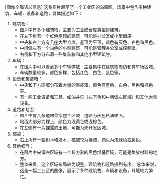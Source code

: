 [图像全局语义信息] 这张图片展示了一个工业区的鸟瞰图。场景中包含多种建筑、车辆、设备和道路，具体描述如下：
1. 建筑物：
   - 图片中有多个建筑物，主要为工业或仓库类型的建筑。
   - 在左下角有一个红色屋顶的建筑，可能是办公室或小型商店。
   - 中央和右上方有几座大型仓库，屋顶为平顶，颜色有灰色、白色和黑色。
   - 中间偏左有一个白色的小型建筑，可能是管理办公室或控制室。
   - 右侧和下方分布着一些集装箱和其他小型建筑物。
2. 车辆：
   - 在图片中可以看到多个车辆停放，主要集中在建筑物周边和停车场区域。
   - 车辆数量较多，颜色多样，包括红色、白色、黑色等。
3. 设备和集装箱：
   - 中央和下方区域分布着大量的集装箱，颜色有蓝色、白色、黑色和棕色等。
   - 有一些工业设备和工具，如油井泵（左下角和中间偏左区域）和其他大型设备。
4. 道路和地面：
   - 图片中有几条道路贯穿整个区域，道路为灰色柏油路面。
   - 地面大部分为裸土，颜色为浅黄色或浅棕色。
   - 在左侧有一片裸露的土地，可能为未开发区域。
5. 植被：
   - 右上角有一些树木和灌木，植被较为稀疏，颜色为浅绿色或褐色。
6. 其他细节：
   - 在图片中央偏左区域有一个长方形的黑色堆叠区域，可能是堆放材料的地方。
   - 整体来看，这个区域布局较为规整，建筑物和道路排列有序。
总体来说，这是一幅工业区的图像，展示了多种建筑物、车辆和设备，环境较为繁忙。
